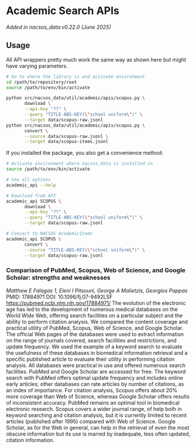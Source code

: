 # Academic Search APIs

*Added in nacsos_data:v0.22.0 (June 2025)*

## Usage

All API wrappers pretty much work the same way as shown here but might have varying parameters.

```bash
# Go to where the library is and activate environment
cd /path/to/repository/root
source /path/to/env/bin/activate

python src/nacsos_data/util/academic/apis/scopus.py \
       download \
       --api-key "??" \
       --query "TITLE-ABS-KEY(\"school uniform\")" \
       --target data/scopus-raw.jsonl
python src/nacsos_data/util/academic/apis/scopus.py \
       convert \
       --source data/scopus-raw.jsonl \
       --target data/scopus-items.jsonl
```

If you installed the package, you also get a convenience method:

```bash
# Activate environment where nacsos_data is installed in
source /path/to/env/bin/activate

# See all options
academic_api --help

# Download from API
academic_api SCOPUS \
       download \
       --api-key "??" \
       --query "TITLE-ABS-KEY(\"school uniform\")" \
       --target data/scopus-raw.jsonl

# Convert to NACSOS AcademicItems
academic_api SCOPUS \
       convert \
       --source "TITLE-ABS-KEY(\"school uniform\")" \
       --target data/scopus-raw.jsonl
```

### Comparison of PubMed, Scopus, Web of Science, and Google Scholar: strengths and weaknesses

*Matthew E Falagas 1, Eleni I Pitsouni, George A Malietzis, Georgios Pappas*
PMID: 17884971 DOI: 10.1096/fj.07-9492LSF
https://pubmed.ncbi.nlm.nih.gov/17884971/
The evolution of the electronic age has led to the development of numerous medical databases on the World Wide Web, offering search
facilities on a particular subject and the ability to perform citation analysis. We compared the content coverage and practical utility of
PubMed, Scopus, Web of Science, and Google Scholar. The official Web pages of the databases were used to extract information on the range of
journals covered, search facilities and restrictions, and update frequency. We used the example of a keyword search to evaluate the
usefulness of these databases in biomedical information retrieval and a specific published article to evaluate their utility in performing
citation analysis. All databases were practical in use and offered numerous search facilities. PubMed and Google Scholar are accessed for
free. The keyword search with PubMed offers optimal update frequency and includes online early articles; other databases can rate articles
by number of citations, as an index of importance. For citation analysis, Scopus offers about 20% more coverage than Web of Science, whereas
Google Scholar offers results of inconsistent accuracy. PubMed remains an optimal tool in biomedical electronic research. Scopus covers a
wider journal range, of help both in keyword searching and citation analysis, but it is currently limited to recent articles (published
after 1995) compared with Web of Science. Google Scholar, as for the Web in general, can help in the retrieval of even the most obscure
information but its use is marred by inadequate, less often updated, citation information.
